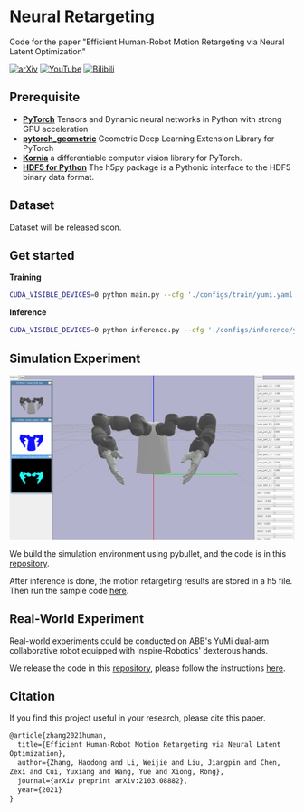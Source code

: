 # Neural Retargeting

Code for the paper "Efficient Human-Robot Motion Retargeting via Neural Latent Optimization"

[![arXiv](https://img.shields.io/badge/arXiv-2103.08882-00ff00.svg)](https://arxiv.org/abs/2103.08882)
[![YouTube](https://img.shields.io/badge/YouTube-Video-green.svg)](https://youtu.be/wLlwYqFR55o)
[![Bilibili](https://img.shields.io/badge/Bilibili-Video-blue.svg)](https://www.bilibili.com/video/BV1mh411Q7BR?share_source=copy_web)

## Prerequisite

- [**PyTorch**](https://pytorch.org/get-started/locally/) Tensors and Dynamic neural networks in Python with strong GPU acceleration
- [**pytorch_geometric**](https://github.com/rusty1s/pytorch_geometric) Geometric Deep Learning Extension Library for PyTorch
- [**Kornia**](https://github.com/kornia/kornia) a differentiable computer vision library for PyTorch.
- [**HDF5 for Python**](https://docs.h5py.org/en/stable/) The h5py package is a Pythonic interface to the HDF5 binary data format.


## Dataset

Dataset will be released soon.

## Get started

**Training**
```bash
CUDA_VISIBLE_DEVICES=0 python main.py --cfg './configs/train/yumi.yaml'
```

**Inference**
```bash
CUDA_VISIBLE_DEVICES=0 python inference.py --cfg './configs/inference/yumi.yaml'
```

## Simulation Experiment

<img src=https://raw.githubusercontent.com/0aqz0/yumi-gym/master/images/yumi.png width="600">

We build the simulation environment using pybullet, and the code is in this [repository](https://github.com/0aqz0/yumi-gym).

After inference is done, the motion retargeting results are stored in a h5 file. Then run the sample code [here](https://github.com/0aqz0/yumi-gym/tree/master/examples).

## Real-World Experiment

Real-world experiments could be conducted on ABB's YuMi dual-arm collaborative robot equipped with Inspire-Robotics' dexterous hands.

We release the code in this [repository](https://github.com/0aqz0/egm-control), please follow the instructions [here](https://github.com/0aqz0/egm-control/blob/main/README.md).

## Citation

If you find this project useful in your research, please cite this paper.

```
@article{zhang2021human,
  title={Efficient Human-Robot Motion Retargeting via Neural Latent Optimization},
  author={Zhang, Haodong and Li, Weijie and Liu, Jiangpin and Chen, Zexi and Cui, Yuxiang and Wang, Yue and Xiong, Rong},
  journal={arXiv preprint arXiv:2103.08882},
  year={2021}
}
```
